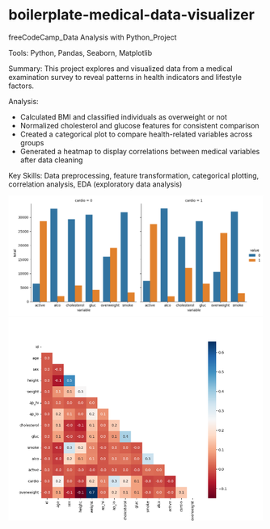 # boilerplate-medical-data-visualizer
freeCodeCamp_Data Analysis with Python_Project 

Tools: Python, Pandas, Seaborn, Matplotlib

Summary: This project explores and visualized data from a medical examination survey to reveal patterns in health indicators and lifestyle factors.

Analysis:
- Calculated BMI and classified individuals as overweight or not
- Normalized cholesterol and glucose features for consistent comparison
- Created a categorical plot to compare health-related variables across groups
- Generated a heatmap to display correlations between medical variables after data cleaning

Key Skills: Data preprocessing, feature transformation, categorical plotting, correlation analysis, EDA (exploratory data analysis)

![cat plot](catplot.png)
![heatmap plot](heatmap.png)
